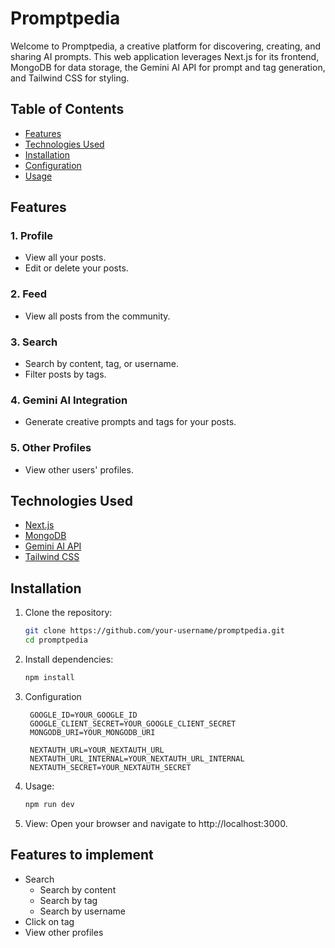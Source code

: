 # Promptpedia

Welcome to Promptpedia, a creative platform for discovering, creating, and sharing AI prompts. This web application leverages Next.js for its frontend, MongoDB for data storage, the Gemini AI API for prompt and tag generation, and Tailwind CSS for styling.

## Table of Contents
- [Features](#features)
- [Technologies Used](#technologies-used)
- [Installation](#installation)
- [Configuration](#configuration)
- [Usage](#usage)

## Features

### 1. Profile
- View all your posts.
- Edit or delete your posts.

### 2. Feed
- View all posts from the community.

### 3. Search
- Search by content, tag, or username.
- Filter posts by tags.

### 4. Gemini AI Integration
- Generate creative prompts and tags for your posts.

### 5. Other Profiles
- View other users' profiles.

## Technologies Used

- [Next.js](https://nextjs.org/)
- [MongoDB](https://www.mongodb.com/)
- [Gemini AI API](https://geminiapi.com/)
- [Tailwind CSS](https://tailwindcss.com/)

## Installation

1. Clone the repository:
   ```bash
   git clone https://github.com/your-username/promptpedia.git
   cd promptpedia
2. Install dependencies:
   ```bash
   npm install
3. Configuration
   ```env
    GOOGLE_ID=YOUR_GOOGLE_ID  
    GOOGLE_CLIENT_SECRET=YOUR_GOOGLE_CLIENT_SECRET  
    MONGODB_URI=YOUR_MONGODB_URI  

    NEXTAUTH_URL=YOUR_NEXTAUTH_URL  
    NEXTAUTH_URL_INTERNAL=YOUR_NEXTAUTH_URL_INTERNAL  
    NEXTAUTH_SECRET=YOUR_NEXTAUTH_SECRET  
4.  Usage: 
    ```bash
    npm run dev
5.  View:
Open your browser and navigate to http://localhost:3000.

## Features to implement
- Search
    - Search by content
    - Search by tag
    - Search by username
- Click on tag
- View other profiles